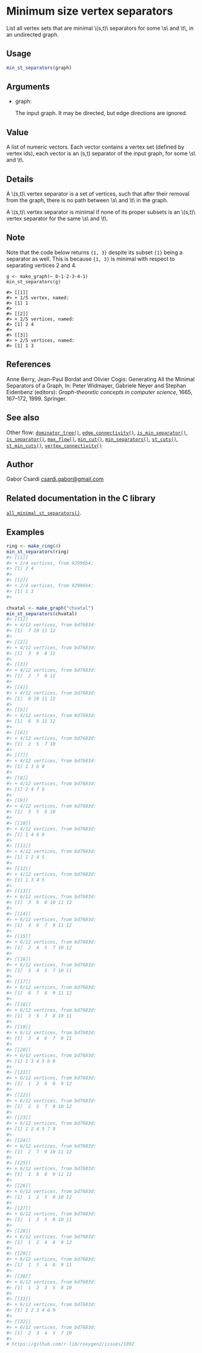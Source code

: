 # Minimum size vertex separators

List all vertex sets that are minimal \\(s,t)\\ separators for some
\\s\\ and \\t\\, in an undirected graph.

## Usage

``` r
min_st_separators(graph)
```

## Arguments

- graph:

  The input graph. It may be directed, but edge directions are ignored.

## Value

A list of numeric vectors. Each vector contains a vertex set (defined by
vertex ids), each vector is an (s,t) separator of the input graph, for
some \\s\\ and \\t\\.

## Details

A \\(s,t)\\ vertex separator is a set of vertices, such that after their
removal from the graph, there is no path between \\s\\ and \\t\\ in the
graph.

A \\(s,t)\\ vertex separator is minimal if none of its proper subsets is
an \\(s,t)\\ vertex separator for the same \\s\\ and \\t\\.

## Note

Note that the code below returns `{1, 3}` despite its subset `{1}` being
a separator as well. This is because `{1, 3}` is minimal with respect to
separating vertices 2 and 4.

    g <- make_graph(~ 0-1-2-3-4-1)
    min_st_separators(g)

    #> [[1]]
    #> + 1/5 vertex, named:
    #> [1] 1
    #>
    #> [[2]]
    #> + 2/5 vertices, named:
    #> [1] 2 4
    #>
    #> [[3]]
    #> + 2/5 vertices, named:
    #> [1] 1 3

## References

Anne Berry, Jean-Paul Bordat and Olivier Cogis: Generating All the
Minimal Separators of a Graph, In: Peter Widmayer, Gabriele Neyer and
Stephan Eidenbenz (editors): *Graph-theoretic concepts in computer
science*, 1665, 167–172, 1999. Springer.

## See also

Other flow:
[`dominator_tree()`](https://r.igraph.org/reference/dominator_tree.md),
[`edge_connectivity()`](https://r.igraph.org/reference/edge_connectivity.md),
[`is_min_separator()`](https://r.igraph.org/reference/is_min_separator.md),
[`is_separator()`](https://r.igraph.org/reference/is_separator.md),
[`max_flow()`](https://r.igraph.org/reference/max_flow.md),
[`min_cut()`](https://r.igraph.org/reference/min_cut.md),
[`min_separators()`](https://r.igraph.org/reference/min_separators.md),
[`st_cuts()`](https://r.igraph.org/reference/st_cuts.md),
[`st_min_cuts()`](https://r.igraph.org/reference/st_min_cuts.md),
[`vertex_connectivity()`](https://r.igraph.org/reference/vertex_connectivity.md)

## Author

Gabor Csardi <csardi.gabor@gmail.com>

## Related documentation in the C library

[`all_minimal_st_separators()`](https://igraph.org/c/html/latest/igraph-Separators.html#igraph_all_minimal_st_separators).

## Examples

``` r
ring <- make_ring(4)
min_st_separators(ring)
#> [[1]]
#> + 2/4 vertices, from 92996b4:
#> [1] 2 4
#> 
#> [[2]]
#> + 2/4 vertices, from 92996b4:
#> [1] 1 3
#> 

chvatal <- make_graph("chvatal")
min_st_separators(chvatal)
#> [[1]]
#> + 4/12 vertices, from bd7683d:
#> [1]  7 10 11 12
#> 
#> [[2]]
#> + 4/12 vertices, from bd7683d:
#> [1]  3  6  8 11
#> 
#> [[3]]
#> + 4/12 vertices, from bd7683d:
#> [1]  2  7  9 12
#> 
#> [[4]]
#> + 4/12 vertices, from bd7683d:
#> [1]  8 10 11 12
#> 
#> [[5]]
#> + 4/12 vertices, from bd7683d:
#> [1]  6  9 11 12
#> 
#> [[6]]
#> + 4/12 vertices, from bd7683d:
#> [1]  2  5  7 10
#> 
#> [[7]]
#> + 4/12 vertices, from bd7683d:
#> [1] 1 3 6 8
#> 
#> [[8]]
#> + 4/12 vertices, from bd7683d:
#> [1] 2 4 7 9
#> 
#> [[9]]
#> + 4/12 vertices, from bd7683d:
#> [1]  3  5  8 10
#> 
#> [[10]]
#> + 4/12 vertices, from bd7683d:
#> [1] 1 4 6 9
#> 
#> [[11]]
#> + 4/12 vertices, from bd7683d:
#> [1] 1 2 4 5
#> 
#> [[12]]
#> + 4/12 vertices, from bd7683d:
#> [1] 1 3 4 5
#> 
#> [[13]]
#> + 6/12 vertices, from bd7683d:
#> [1]  3  6  8 10 11 12
#> 
#> [[14]]
#> + 6/12 vertices, from bd7683d:
#> [1]  4  6  7  9 11 12
#> 
#> [[15]]
#> + 6/12 vertices, from bd7683d:
#> [1]  2  4  5  7 10 12
#> 
#> [[16]]
#> + 6/12 vertices, from bd7683d:
#> [1]  3  4  5  7 10 11
#> 
#> [[17]]
#> + 6/12 vertices, from bd7683d:
#> [1]  6  7  8  9 11 12
#> 
#> [[18]]
#> + 6/12 vertices, from bd7683d:
#> [1]  3  5  7  8 10 11
#> 
#> [[19]]
#> + 6/12 vertices, from bd7683d:
#> [1]  3  4  6  7  9 11
#> 
#> [[20]]
#> + 6/12 vertices, from bd7683d:
#> [1] 1 3 4 5 6 8
#> 
#> [[21]]
#> + 6/12 vertices, from bd7683d:
#> [1]  1  2  6  8  9 12
#> 
#> [[22]]
#> + 6/12 vertices, from bd7683d:
#> [1]  2  5  7  8 10 12
#> 
#> [[23]]
#> + 6/12 vertices, from bd7683d:
#> [1] 1 2 4 5 7 9
#> 
#> [[24]]
#> + 6/12 vertices, from bd7683d:
#> [1]  2  7  9 10 11 12
#> 
#> [[25]]
#> + 6/12 vertices, from bd7683d:
#> [1]  1  6  8  9 11 12
#> 
#> [[26]]
#> + 6/12 vertices, from bd7683d:
#> [1]  1  2  5  8 10 12
#> 
#> [[27]]
#> + 6/12 vertices, from bd7683d:
#> [1]  1  3  5  8 10 11
#> 
#> [[28]]
#> + 6/12 vertices, from bd7683d:
#> [1]  1  2  4  6  9 12
#> 
#> [[29]]
#> + 6/12 vertices, from bd7683d:
#> [1]  1  3  4  6  9 11
#> 
#> [[30]]
#> + 6/12 vertices, from bd7683d:
#> [1]  1  2  3  5  8 10
#> 
#> [[31]]
#> + 6/12 vertices, from bd7683d:
#> [1] 1 2 3 4 6 9
#> 
#> [[32]]
#> + 6/12 vertices, from bd7683d:
#> [1]  2  3  4  5  7 10
#> 
# https://github.com/r-lib/roxygen2/issues/1092
```

